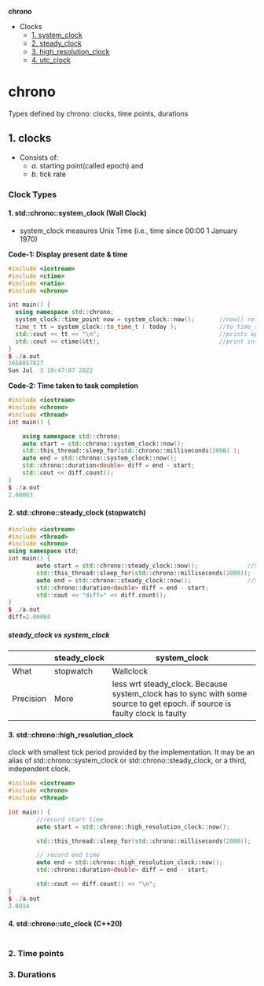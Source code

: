 **chrono**
- Clocks
  - [1. system_clock](#c1)
  - [2. steady_clock](#c2)
  - [3. high_resolution_clock](#c3)
  - [4. utc_clock](#c4)

# chrono
Types defined by chrono: clocks, time points, durations

## 1. clocks
- Consists of: 
  - _a._ starting point(called epoch) and 
  - _b._ tick rate

### Clock Types
<a name=c1></a>
#### 1. std::chrono::system_clock (Wall Clock)
- system_clock measures Unix Time (i.e., time since 00:00 1 January 1970)

**Code-1: Display present date & time**
```cpp
#include <iostream>
#include <ctime>
#include <ratio>
#include <chrono>

int main() {
  using namespace std::chrono;
  system_clock::time_point now = system_clock::now();       //now() returns time point representing current time.
  time_t tt = system_clock::to_time_t ( today );            //to_time_t() returns epoch 1970
  std::cout << tt << "\n";                                  //prints epoch since 1970
  std::cout << ctime(&tt);                                  //print into human redable form
}
$ ./a.out 
1656857827
Sun Jul  3 19:47:07 2022
```
**Code-2: Time taken to task completion**
```cpp
#include <iostream>
#include <chrono>
#include <thread>
int main() {

    using namespace std::chrono;
    auto start = std::chrono::system_clock::now();
    std::this_thread::sleep_for(std::chrono::milliseconds(2000) );
    auto end = std::chrono::system_clock::now();
    std::chrono::duration<double> diff = end - start;
    std::cout << diff.count();
}
$ ./a.out
2.00063
```

<a name=c2></a>
#### 2. std::chrono::steady_clock (stopwatch)
```cpp
#include <iostream>
#include <thread>
#include <chrono>
using namespace std;
int main() {
        auto start = std::chrono::steady_clock::now();              //Start stopwatch
        std::this_thread::sleep_for(std::chrono::milliseconds(2000));   //Run
        auto end = std::chrono::steady_clock::now();                //Stop stopwatch
        std::chrono::duration<double> diff = end - start;
        std::cout << "diff=" << diff.count();
}
$ ./a.out
diff=2.00064
```
##### steady_clock vs system_clock
||steady_clock|system_clock|
|---|---|---|
|What|stopwatch|Wallclock|
|Precision|More|less wrt steady_clock. Because system_clock has to sync with some source to get epoch. if source is faulty clock is faulty|

<a name=c3></a>
#### 3. std::chrono::high_resolution_clock
clock with smallest tick period provided by the implementation. It may be an alias of std::chrono::system_clock or std::chrono::steady_clock, or a third, independent clock.
```cpp
#include <iostream>
#include <chrono>
#include <thread>

int main() {
        //record start time
        auto start = std::chrono::high_resolution_clock::now();

        std::this_thread::sleep_for(std::chrono::milliseconds(2000));

        // record end time
        auto end = std::chrono::high_resolution_clock::now();
        std::chrono::duration<double> diff = end - start;

        std::cout << diff.count() << "\n";
}
$ ./a.out
2.0014
```

<a name=c4></a>
#### 4. std::chrono::utc_clock (C++20)
```cpp
```

### 2. Time points

### 3. Durations
